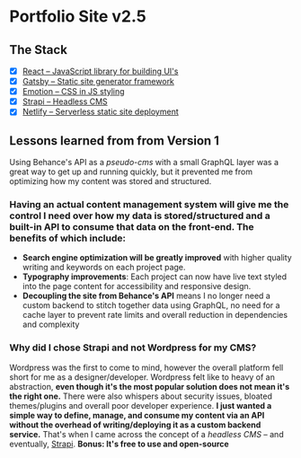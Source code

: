 # Portfolio Site v2.5

## The Stack

- [x] [React – JavaScript library for building UI's](https://reactjs.org/)
- [x] [Gatsby – Static site generator framework](https://www.gatsbyjs.org/)
- [x] [Emotion – CSS in JS styling](https://emotion.sh/)
- [x] [Strapi – Headless CMS](https://strapi.io/)
- [x] [Netlify – Serverless static site deployment](https://www.netlify.com/)

## Lessons learned from from Version 1

Using Behance's API as a *pseudo-cms* with a small GraphQL layer was a great way to get up and running quickly, but it prevented me from optimizing how my content was stored and structured.

### Having an actual content management system will give me the control I need over how my data is stored/structured and a built-in API to consume that data on the front-end. The benefits of which include:
  - **Search engine optimization will be greatly improved** with higher quality writing and keywords on each project page.
  - **Typography improvements**: Each project can now have live text styled into the page content for accessibility and responsive design.
  - **Decoupling the site from Behance's API** means I no longer need a custom backend to stitch together data using GraphQL, no need for a cache layer to prevent rate limits and overall reduction in dependencies and complexity

### Why did I chose Strapi and not Wordpress for my CMS?

Wordpress was the first to come to mind, however the overall platform fell short for me as a designer/developer. Wordpress felt like to heavy of an abstraction, **even though it's the most popular solution does not mean it's the right one.** There were also whispers about security issues, bloated themes/plugins and overall poor developer experience. **I just wanted a simple way to define, manage, and consume my content via an API without the overhead of writing/deploying it as a custom backend service.** That's when I came across the concept of a _headless CMS_ – and eventually, [Strapi](https://strapi.io/).
**Bonus: It's free to use and open-source**
